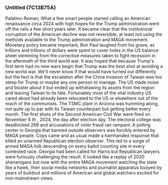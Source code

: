 ### Untitled (7C13B75A)

Palatino-Roman; What a few smart people started calling an American renaissance circa 2024 with high hopes for the Trump administration went off the rails a few short years later. It became clear that the institutional corruption of the American decline was not reversible, at least not using the methods available to the Trump administration and MAGA movement. Monetary policy became important, Ron Paul laughed from his grave, as trillions and trillions of dollars were spent to cover holes in the US balance sheet stemming from the corrective measures taken to fight recession in the aftermath of the third world war. It was hoped that because Trump's first term had no new wars begin that Trump was the best shot at avoiding a new world war. We'll never know if that would have turned out differently but the fact is that the escalation after the China invasion of Taiwan was too steep for Trump or maybe any one person to manage. The US made noise and bluster about it but ended up withdrawing its assets from the region and leaving Taiwan to its fate. Fortunately most of the vital industry US cared about had already been relocated to the US or elsewhere out of the reach of the communists. The TSMC plant in Arizona was humming along, not quite up to par with its Taiwan counterpart but getting better every month. The first shots of the Second American Civil War were fired on November 6 th , 2024, the day after election day. The electoral college was deadlocked 269 and accusations of voter fraud ran rampant. A polling center in Georgia that banned outside observers was forcibly entered by MAGA people. Cops came and as usual made a hamhanded response that killed an unarmed Republican election observer. This led to a surge of armed MAGA folk descending on every ballot counting site in every contested race. Georgia had been called for Harris but Republican lawyers were furiously challenging the result. It looked like a replay of 2020 shenanigans but now with the entire MAGA movement watching the state like a hawk, their social media networks and journalist apparatus buoyed by years of buildout and millions of American and global watchers excited for non-mainstream views.
